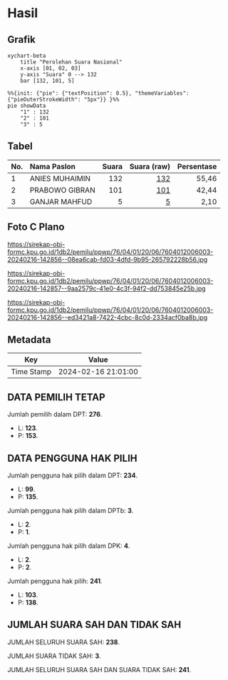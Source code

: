 # Hasil

## Grafik

```mermaid
xychart-beta
    title "Perolehan Suara Nasional"
    x-axis [01, 02, 03]
    y-axis "Suara" 0 --> 132
    bar [132, 101, 5]
```

```mermaid
%%{init: {"pie": {"textPosition": 0.5}, "themeVariables": {"pieOuterStrokeWidth": "5px"}} }%%
pie showData
    "1" : 132
    "2" : 101
    "3" : 5
```

## Tabel

| No. | Nama Paslon    | Suara | Suara (raw) | Persentase |
|:--- |:-------------- | -----:| -----------:| ----------:|
| 1   | ANIES MUHAIMIN | 132   | [132][p-1]  | 55,46      |
| 2   | PRABOWO GIBRAN | 101   | [101][p-2]  | 42,44      |
| 3   | GANJAR MAHFUD  | 5     | [5][p-3]    | 2,10       |


[p-1]: https://github.com/gigit-pemilu/pemilu-2024/blob/main/pilpres/hitung-suara/sub/76-sulawesi-barat/sub/04-polewali-mandar/sub/01-tinambung/sub/2006-tandung/sub/003-tps/sub/paslon-1.txt
[p-2]: https://github.com/gigit-pemilu/pemilu-2024/blob/main/pilpres/hitung-suara/sub/76-sulawesi-barat/sub/04-polewali-mandar/sub/01-tinambung/sub/2006-tandung/sub/003-tps/sub/paslon-2.txt
[p-3]: https://github.com/gigit-pemilu/pemilu-2024/blob/main/pilpres/hitung-suara/sub/76-sulawesi-barat/sub/04-polewali-mandar/sub/01-tinambung/sub/2006-tandung/sub/003-tps/sub/paslon-3.txt

## Foto C Plano

https://sirekap-obj-formc.kpu.go.id/1db2/pemilu/ppwp/76/04/01/20/06/7604012006003-20240216-142856--08ea6cab-fd03-4dfd-9b95-265792228b56.jpg

https://sirekap-obj-formc.kpu.go.id/1db2/pemilu/ppwp/76/04/01/20/06/7604012006003-20240216-142857--9aa2579c-41e0-4c3f-94f2-dd753845e25b.jpg

https://sirekap-obj-formc.kpu.go.id/1db2/pemilu/ppwp/76/04/01/20/06/7604012006003-20240216-142856--ed3421a8-7422-4cbc-8c0d-2334acf0ba8b.jpg


## Metadata

| Key        | Value               |
| ---------- | ------------------- |
| Time Stamp | 2024-02-16 21:01:00 |


## DATA PEMILIH TETAP

Jumlah pemilih dalam DPT: **276**.
 * L: **123**.
 * P: **153**.

## DATA PENGGUNA HAK PILIH

Jumlah pengguna hak pilih dalam DPT: **234**.
 * L: **99**.
 * P: **135**.

Jumlah pengguna hak pilih dalam DPTb: **3**.
 * L: **2**.
 * P: **1**.

Jumlah pengguna hak pilih dalam DPK: **4**.
 * L: **2**.
 * P: **2**.

Jumlah pengguna hak pilih: **241**.
 * L: **103**.
 * P: **138**.

## JUMLAH SUARA SAH DAN TIDAK SAH

JUMLAH SELURUH SUARA SAH: **238**.

JUMLAH SUARA TIDAK SAH: **3**.

JUMLAH SELURUH SUARA SAH DAN SUARA TIDAK SAH: **241**.


